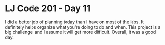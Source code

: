 <h1>LJ Code 201 - Day 11</h1>

I did a better job of planning today than I have on most of the labs. It definitely helps organize what you're doing to do and when.  This project is a big challenge, and I assume it will get more difficult.  Overall, it was a good day.
